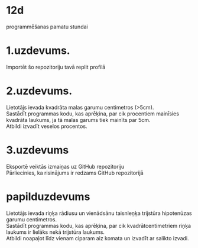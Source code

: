 # 12d
programmēšanas pamatu stundai

# 1.uzdevums.
Importēt šo repozitoriju tavā replit profilā

# 2.uzdevums.
Lietotājs ievada kvadrāta malas garumu centimetros (>5cm).<br>
Sastādīt programmas kodu, kas aprēķina, par cik procentiem mainīsies kvadrāta laukums, ja tā malas garums tiek mainīts par 5cm.<br>
Atbildi izvadīt veselos procentos.

# 3.uzdevums
Eksportē veiktās izmaiņas uz GitHub repozitoriju<br>
Pārliecinies, ka risinājums ir redzams GitHub repozitorijā

# papilduzdevums
Lietotājs ievada riņķa rādiusu un vienādsānu taisnleņķa trijstūra hipotenūzas garumu centimetros.<br>
Sastādīt programmas kodu, kas aprēķina, par cik kvadrātcentimetriem riņķa laukums ir lielāks nekā trijstūra laukums.<br>
Atbildi noapaļot līdz vienam ciparam aiz komata un izvadīt ar salikto izvadi.<br>